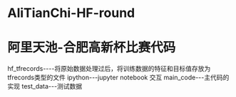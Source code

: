 # AliTianChi-HF-round
# 阿里天池-合肥高新杯比赛代码
hf_tfrecords----将原始数据处理过后，将训练数据的特征和目标值存放为tfrecords类型的文件
ipython---jupyter notebook 交互
main_code---主代码的实现
test_data---测试数据

